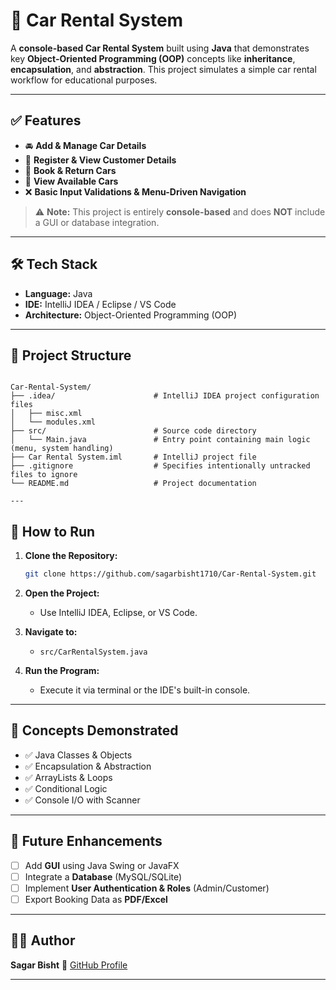 # 🚗 Car Rental System

A **console-based Car Rental System** built using **Java** that demonstrates key **Object-Oriented Programming (OOP)** concepts like **inheritance**, **encapsulation**, and **abstraction**. This project simulates a simple car rental workflow for educational purposes.

---

## ✅ Features

- 🚘 **Add & Manage Car Details**
- 👤 **Register & View Customer Details**
- 📅 **Book & Return Cars**
- 📄 **View Available Cars**
- ❌ **Basic Input Validations & Menu-Driven Navigation**

> ⚠️ **Note:** This project is entirely **console-based** and does **NOT** include a GUI or database integration.

---

## 🛠️ Tech Stack

- **Language:** Java  
- **IDE:** IntelliJ IDEA / Eclipse / VS Code  
- **Architecture:** Object-Oriented Programming (OOP)

---

## 📂 Project Structure

```

Car-Rental-System/
├── .idea/                      # IntelliJ IDEA project configuration files
│   ├── misc.xml
│   └── modules.xml
├── src/                        # Source code directory
│   └── Main.java               # Entry point containing main logic (menu, system handling)
├── Car Rental System.iml       # IntelliJ project file
├── .gitignore                  # Specifies intentionally untracked files to ignore
└── README.md                   # Project documentation

---
````

## 🚀 How to Run

1. **Clone the Repository:**
   ```bash
   git clone https://github.com/sagarbisht1710/Car-Rental-System.git


2. **Open the Project:**

   * Use IntelliJ IDEA, Eclipse, or VS Code.

3. **Navigate to:**

   * `src/CarRentalSystem.java`

4. **Run the Program:**

   * Execute it via terminal or the IDE's built-in console.

---

## 🧠 Concepts Demonstrated

* ✅ Java Classes & Objects
* ✅ Encapsulation & Abstraction
* ✅ ArrayLists & Loops
* ✅ Conditional Logic
* ✅ Console I/O with Scanner

---

## 🔮 Future Enhancements

* [ ] Add **GUI** using Java Swing or JavaFX
* [ ] Integrate a **Database** (MySQL/SQLite)
* [ ] Implement **User Authentication & Roles** (Admin/Customer)
* [ ] Export Booking Data as **PDF/Excel**

---

## 👨‍💻 Author

**Sagar Bisht**
🔗 [GitHub Profile](https://github.com/sagarbisht1710)

---

